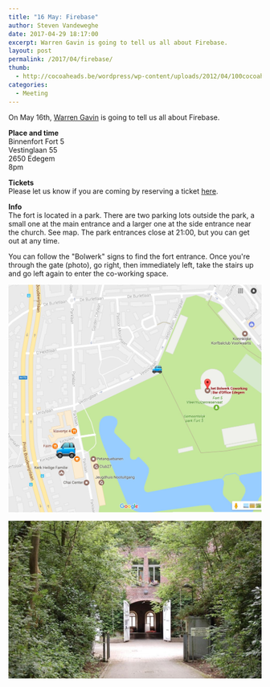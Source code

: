 ```yaml
---
title: "16 May: Firebase"
author: Steven Vandeweghe
date: 2017-04-29 18:17:00
excerpt: Warren Gavin is going to tell us all about Firebase.
layout: post
permalink: /2017/04/firebase/
thumb:
  - http://cocoaheads.be/wordpress/wp-content/uploads/2012/04/100cocoaheads-logo-web.png
categories:
  - Meeting
---
```

On May 16th, [Warren Gavin](https://twitter.com/Apokrupto) is going to tell us all about Firebase.

**Place and time**  
Binnenfort Fort 5  
Vestinglaan 55  
2650 Edegem  
8pm   

**Tickets**  
Please let us know if you are coming by reserving a ticket [here](https://www.eventbrite.com/e/cocoaheads-belgium-may-2017-tickets-33903528366).

**Info**  
The fort is located in a park. There are two parking lots outside the park, a small one at the main entrance and a larger one at the side entrance near the church. See map. The park entrances close at 21:00, but you can get out at any time.

You can follow the "Bolwerk" signs to find the fort entrance. Once you're through the gate (photo), go right, then immediately left, take the stairs up and go left again to enter the co-working space.

![Map](/images/fort-map.jpg)

![Entrance](/images/fort-gate.jpg)
